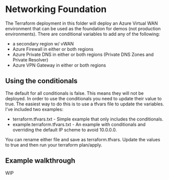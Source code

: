 # Networking Foundation
The Terraform deployment in this folder will deploy an Azure Virtual WAN environment that can be used as the foundation for demos (not production environments). There are conditional variables to add any of the following:
* a secondary region w/ vWAN
* Azure Firewall in either or both regions
* Azure Private DNS in either or both regions (Private DNS Zones and Private Resolver)
* Azure VPN Gateway in either or both regions

## Using the conditionals
The default for all conditionals is false. This means they will not be deployed. In order to use the conditionals you need to update their value to true. The easiest way to do this is to use a tfvars file to update the variables. I've included two examples:
* terraform.tfvars.txt - Simple example that only includes the conditionals. 
* example.terraform.tfvars.txt - An example with conditionals and overriding the default IP scheme to avoid 10.0.0.0.

You can rename either file and save as terraform.tfvars. Update the values to true and then run your terraform plan/apply.

## Example walkthrough
WIP